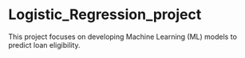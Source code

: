 # Logistic_Regression_project
This project focuses on developing Machine Learning (ML) models to predict loan eligibility.
